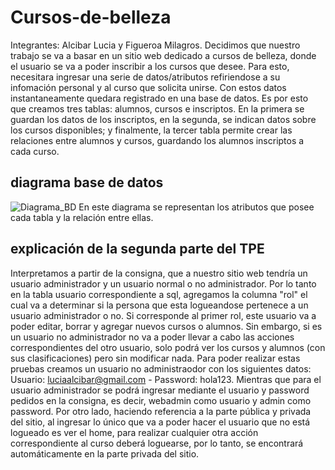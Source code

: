 # Cursos-de-belleza
Integrantes: Alcibar Lucia y Figueroa Milagros.
Decidimos que nuestro trabajo se va a basar en un sitio web dedicado a cursos de belleza, donde el usuario se va a poder inscribir a los cursos que desee. Para esto, necesitara ingresar una serie de datos/atributos refiriendose a su infomación personal y al curso que solicita unirse. Con estos datos instantaneamente quedara registrado en una base de datos. Es por esto que creamos tres tablas: alumnos, cursos e inscriptos. En la primera se guardan los datos de los inscriptos, en la segunda, se indican datos sobre los cursos disponibles; y finalmente, la tercer tabla permite crear las relaciones entre alumnos y cursos, guardando los alumnos inscriptos a cada curso.
## diagrama base de datos
![Diagrama_BD](https://github.com/user-attachments/assets/b00bf0eb-d87f-4556-9b3e-094203d96c22)
En este diagrama se representan los atributos que posee cada tabla y la relación entre ellas.
## explicación de la segunda parte del TPE
Interpretamos a partir de la consigna, que a nuestro sitio web tendría un usuario administrador y un usuario normal o no administrador. Por lo tanto en la tabla usuario correspondiente a sql, agregamos la columna "rol" el cual va a determinar si la persona que esta logueandose pertenece a un usuario administrador o no. Si corresponde al primer rol, este usuario va a poder editar, borrar y agregar nuevos cursos o alumnos. Sin embargo, si es un usuario no administrador no va a poder llevar a cabo las acciones correspondientes del otro usuario, solo podrá ver los cursos y alumnos (con sus clasificaciones) pero sin modificar nada. Para poder realizar estas pruebas creamos un usuario no administraodor con los siguientes datos: Usuario: luciaalcibar@gmail.com - Password: hola123.
Mientras que para el usuario administrador se podrá ingresar mediante el usuario y password pedidos en la consigna, es decir, webadmin como usuario y admin como password.
Por otro lado, haciendo referencia a la parte pública y privada del sitio, al ingresar lo único que va a poder hacer el usuario que no está logueado es ver el home, para realizar cualquier otra acción correspondiente al curso deberá loguearse, por lo tanto, se encontrará automáticamente en la parte privada del sitio. 
